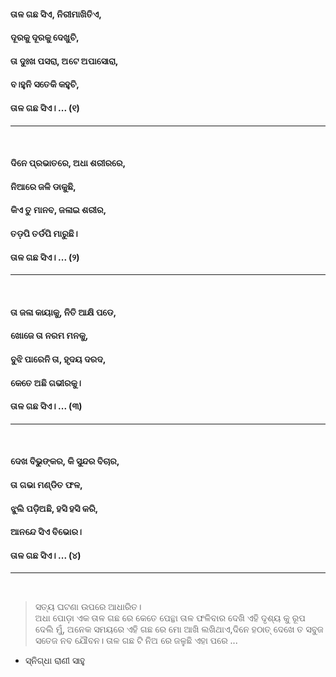 #### ତାଳ ଗଛ ସିଏ, ନିରୀମାଖିତିଏ,
#### ଦୂରକୁ ଦୂରକୁ ଦେଖୁଚି,
#### ତା ଦୁଃଖ ପସରା, ଅଟେ ଅପାସୋରା,
#### ବ।ହୁନି ସତେକି କହୁଚି,
#### ତାଳ ଗଛ ସିଏ। ... (୧)
***
<br>

#### ଦିନେ ପ୍ରଭାତରେ, ଅଧା ଶରୀରରେ,
#### ନିଆରେ ଜଳି ଡାକୁଛି,
#### କିଏ ତୁ ମାନବ, ଜଳାଇ ଶରୀର,
#### ତଡ଼ପି  ତର୍ଡପି ମାରୁଛି।
#### ତାଳ ଗଛ ସିଏ। ... (୨)
***
<br>

#### ତା ଜଳା କାୟାକୁ, ନିତି ଆକ୍ଷି ପଡେ,
#### ଖୋଜେ ତା ନରମ ମନକୁ,
#### ବୁଝି ପାରେନି ତା, ହୃଦୟ ଦରଦ,
#### କେତେ ଅଛି ଗଭୀରକୁ।
#### ତାଳ ଗଛ ସିଏ। ... (୩)
***
<br>

#### ଦେଖ ବିଭୁଙ୍କର, କି ସୁନ୍ଦର ବିଚାର,
#### ତା ଗଭା ମଣ୍ଡିତ ଫଳ,
#### ଝୁଲି ପଡ଼ିଅଛି, ହସି ହସି କରି,
#### ଆନନ୍ଦେ ସିଏ ବିଭୋର।
#### ତାଳ ଗଛ ସିଏ। ... (୪)
***
<br>
        
> ସତ୍ୟ ଘଟଣା ଉପରେ ଆଧାରିତ।<br>
> ଅଧା ପୋଡ଼ା ଏକ ତାଳ ଗଛ ରେ କେତେ ପେନ୍ଥା ତାଳ ଫଳିବାର ଦେଖି ଏହି ଦୃଶ୍ୟ କୁ
> ରୂପ ଦେଲି ମୁଁ, ଅନେକ ସମୟରେ ଏହି ଗଛ ରେ ମାେ  ଆଖି ଲଖିଥାଏ,ଦିନେ ହଠାତ୍
> ଦେଖେ ତ ସବୁଜ ସତେଜ ନବ ଯୌବନ। ତାଳ ଗଛ ଟି ନିଅ ରେ ଜଳୁଛି ଏହା ପରେ ...

- ସ୍ନିଗ୍ଧା ରାଣୀ ସାହୁ

